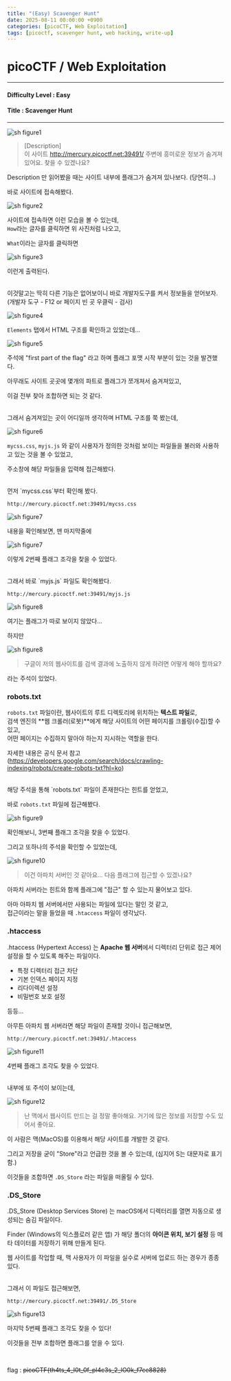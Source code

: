 ```yaml
---
title: "(Easy) Scavenger Hunt"
date: 2025-08-11 00:00:00 +0900
categories: [picoCTF, Web Exploitation]
tags: [picoctf, scavenger hunt, web hacking, write-up]
---
```


# picoCTF / Web Exploitation

---

#### Difficulty Level : Easy
#### Title : Scavenger Hunt

---

![sh figure1](/assets/img/picoCTF/2025-08-07-16-58-47.png)

> [Description]  
> 이 사이트 http://mercury.picoctf.net:39491/ 주변에 흥미로운 정보가 숨겨져 있어요. 찾을 수 있겠나요?

Description 만 읽어봤을 때는 사이트 내부에 플래그가 숨겨져 있나보다. (당연히...)

바로 사이트에 접속해봤다.

![sh figure2](/assets/img/picoCTF/2025-08-07-17-00-53.png)

사이트에 접속하면 이런 모습을 볼 수 있는데,  
`How`라는 글자를 클릭하면 위 사진처럼 나오고, 

`What`이라는 글자를 클릭하면

![sh figure3](/assets/img/picoCTF/2025-08-07-17-02-29.png)

이런게 출력된다.

<br>
이것말고는 딱히 다른 기능은 없어보이니 바로 개발자도구를 켜서 정보들을 얻어보자.  
(개발자 도구 - F12 or 페이지 빈 곳 우클릭 - 검사)

![sh figure4](/assets/img/picoCTF/2025-08-07-17-05-36.png)

`Elements` 탭에서 HTML 구조를 확인하고 있었는데...

![sh figure5](/assets/img/picoCTF/2025-08-07-17-05-50.png)

주석에 "first part of the flag" 라고 하며 플래그 포맷 시작 부분이 있는 것을 발견했다.

아무래도 사이트 곳곳에 몇개의 파트로 플래그가 쪼개져서 숨겨져있고,  

이걸 전부 찾아 조합하면 되는 것 같다.

<br>
그래서 숨겨져있는 곳이 어디일까 생각하며 HTML 구조를 쭉 봤는데,

![sh figure6](/assets/img/picoCTF/2025-08-07-17-10-42.png)

`mycss.css`, `myjs.js` 와 같이 사용자가 정의한 것처럼 보이는 파일들을 불러와 사용하고 있는 것을 볼 수 있었고,

주소창에 해당 파일들을 입력해 접근해봤다.

<br>
먼저 `mycss.css`부터 확인해 봤다.

`http://mercury.picoctf.net:39491/mycss.css`

![sh figure7](/assets/img/picoCTF/2025-08-07-17-13-45.png)

내용을 확인해보면, 맨 마지막줄에

![sh figure7](/assets/img/picoCTF/2025-08-07-17-14-06.png)

이렇게 2번째 플래그 조각을 찾을 수 있었다.

<br>
그래서 바로 `myjs.js` 파일도 확인해봤다.

`http://mercury.picoctf.net:39491/myjs.js`

![sh figure8](/assets/img/picoCTF/2025-08-07-17-15-00.png)

여기는 플래그가 따로 보이지 않았다...

하지만

![sh figure8](/assets/img/picoCTF/2025-08-07-17-15-20.png)

> 구글이 저의 웹사이트를 검색 결과에 노출하지 않게 하려면 어떻게 해야 할까요?

라는 주석이 있었다.

### robots.txt

`robots.txt` 파일이란, 웹사이트의 루트 디렉토리에 위치하는 **텍스트 파일**로,  
검색 엔진의 **웹 크롤러(로봇)**에게 해당 사이트의 어떤 페이지를 크롤링(수집)할 수 있고,  
어떤 페이지는 수집하지 말아야 하는지 지시하는 역할을 한다.

자세한 내용은 공식 문서 참고  
(https://developers.google.com/search/docs/crawling-indexing/robots/create-robots-txt?hl=ko)

<br>
해당 주석을 통해 `robots.txt` 파일이 존재한다는 힌트를 얻었고,  

바로 `robots.txt` 파일에 접근해봤다.

![sh figure9](/assets/img/picoCTF/2025-08-07-17-22-20.png)

확인해보니, 3번째 플래그 조각을 찾을 수 있었다.

그리고 또하나의 주석을 확인할 수 있었는데,

![sh figure10](/assets/img/picoCTF/2025-08-07-17-23-20.png)

> 이건 아파치 서버인 것 같아요… 다음 플래그에 접근할 수 있겠나요?

아파치 서버라는 힌트와 함께 플래그에 "접근" 할 수 있는지 물어보고 있다.

아마 아파치 웹 서버에서만 사용되는 파일에 있다는 말인 것 같고,  
접근이라는 말을 들었을 때 `.htaccess` 파일이 생각났다.

### .htaccess
.htaccess (Hypertext Access) 는 **Apache 웹 서버**에서 디렉터리 단위로 접근 제어 설정을 할 수 있도록 해주는 파일이다.

- 특정 디렉터리 접근 차단
- 기본 인덱스 페이지 지정
- 리다이렉션 설정
- 비밀번호 보호 설정

등등...

아무튼 아파치 웹 서버라면 해당 파일이 존재할 것이니 접근해보면,

`http://mercury.picoctf.net:39491/.htaccess`

![sh figure11](/assets/img/picoCTF/2025-08-07-19-21-20.png)

4번째 플래그 조각도 찾을 수 있었다.

<br>
내부에 또 주석이 보이는데,

![sh figure12](/assets/img/picoCTF/2025-08-07-19-25-12.png)

> 난 맥에서 웹사이트 만드는 걸 정말 좋아해요. 거기에 많은 정보를 저장할 수도 있어서 좋아요.

이 사람은 맥(MacOS)를 이용해서 해당 사이트를 개발한 것 같다.

그리고 저장을 굳이 "Store"라고 언급한 것을 볼 수 있는데, (심지어 S는 대문자로 표기함.)

이것들을 조합하면 `.DS_Store` 라는 파일을 떠올릴 수 있다.

### .DS_Store
.DS_Store (Desktop Services Store) 는 macOS에서 디렉터리를 열면 자동으로 생성되는 숨김 파일이다.

Finder (Windows의 익스플로러 같은 앱) 가 해당 폴더의 **아이콘 위치, 보기 설정** 등 메타 데이터를 저장하기 위해 만들게 된다.

웹 사이트를 작업할 때, 맥 사용자가 이 파일을 실수로 서버에 업로드 하는 경우가 종종 있다.

<br>
그래서 이 파일도 접근해보면,

`http://mercury.picoctf.net:39491/.DS_Store`

![sh figure13](/assets/img/picoCTF/2025-08-07-19-32-26.png)

마지막 5번째 플래그 조각도 찾을 수 있다!

이것들을 전부 조합하면 플래그를 얻을 수 있다.

<br>

flag : ~~picoCTF{th4ts_4_l0t_0f_pl4c3s_2_lO0k_f7ce8828}~~


